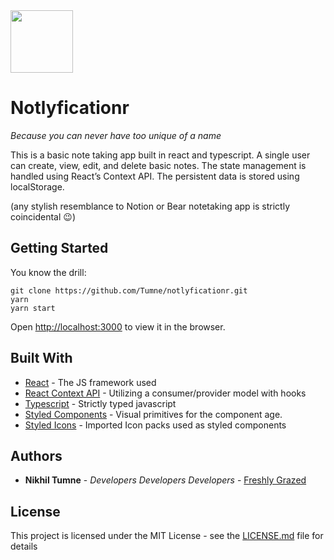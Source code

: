 <img src="https://i.pinimg.com/474x/5f/5c/91/5f5c916b12b4957e957f368ca2e983fe.jpg" width="100px"> 

# Notlyficationr

_Because you can never have too unique of a name_

This is a basic note taking app built in react and typescript. A single user can create, view, edit, and delete basic notes. The state management is handled using React’s Context API. The persistent data is stored using localStorage.

(any stylish resemblance to Notion or Bear notetaking app is strictly coincidental 😉)

## Getting Started

You know the drill:

```
git clone https://github.com/Tumne/notlyficationr.git
yarn
yarn start
```

Open [http://localhost:3000](http://localhost:3000) to view it in the browser.

## Built With

- [React](https://reactjs.org/) - The JS framework used
- [React Context API](https://reactjs.org/docs/context.html) - Utilizing a consumer/provider model with hooks
- [Typescript](https://www.typescriptlang.org/) - Strictly typed javascript
- [Styled Components](https://styled-components.com/) - Visual primitives for the component age.
- [Styled Icons](https://github.com/styled-icons/styled-icons) - Imported Icon packs used as styled components

## Authors

- **Nikhil Tumne** - _Developers Developers Developers_ - [Freshly Grazed](http://freshlygrazed.com/)

## License

This project is licensed under the MIT License - see the [LICENSE.md](https://www.mit.edu/~amini/LICENSE.md) file for details
